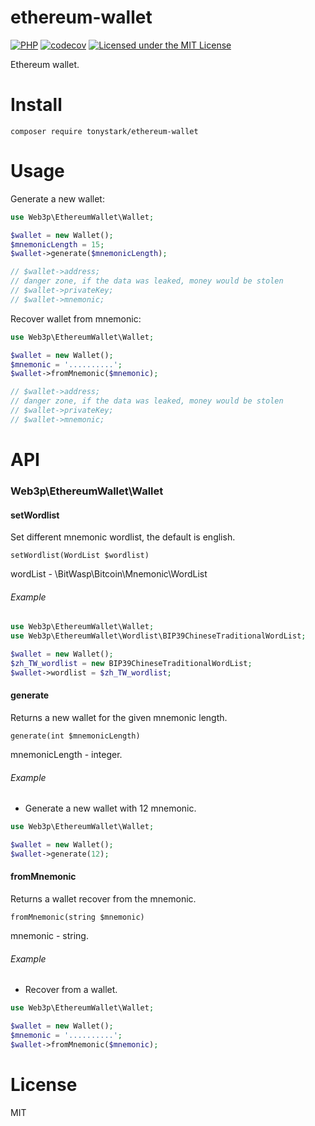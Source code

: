 # ethereum-wallet
[![PHP](https://github.com/tonystark199x202x/ethereum-wallet/actions/workflows/php.yml/badge.svg)](https://github.com/tonystark199x202x/ethereum-wallet/actions/workflows/php.yml)
[![codecov](https://codecov.io/gh/tonystark199x202x/ethereum-wallet/branch/master/graph/badge.svg)](https://codecov.io/gh/tonystark199x202x/ethereum-wallet)
[![Licensed under the MIT License](https://img.shields.io/badge/License-MIT-blue.svg)](https://github.com/tonystark199x202x/ethereum-wallet/blob/master/LICENSE)

Ethereum wallet.

# Install

```
composer require tonystark/ethereum-wallet
```

# Usage

Generate a new wallet:

```php
use Web3p\EthereumWallet\Wallet;

$wallet = new Wallet();
$mnemonicLength = 15;
$wallet->generate($mnemonicLength);

// $wallet->address;
// danger zone, if the data was leaked, money would be stolen
// $wallet->privateKey;
// $wallet->mnemonic;
```

Recover wallet from mnemonic:

```php
use Web3p\EthereumWallet\Wallet;

$wallet = new Wallet();
$mnemonic = '..........';
$wallet->fromMnemonic($mnemonic);

// $wallet->address;
// danger zone, if the data was leaked, money would be stolen
// $wallet->privateKey;
// $wallet->mnemonic;
```

# API

### Web3p\EthereumWallet\Wallet

#### setWordlist

Set different mnemonic wordlist, the default is english.

`setWordlist(WordList $wordlist)`

wordList - \BitWasp\Bitcoin\Mnemonic\WordList

###### Example

```php
use Web3p\EthereumWallet\Wallet;
use Web3p\EthereumWallet\Wordlist\BIP39ChineseTraditionalWordList;

$wallet = new Wallet();
$zh_TW_wordlist = new BIP39ChineseTraditionalWordList;
$wallet->wordlist = $zh_TW_wordlist;
```

#### generate

Returns a new wallet for the given mnemonic length.

`generate(int $mnemonicLength)`

mnemonicLength - integer.

###### Example

* Generate a new wallet with 12 mnemonic.

```php
use Web3p\EthereumWallet\Wallet;

$wallet = new Wallet();
$wallet->generate(12);
```

#### fromMnemonic

Returns a wallet recover from the mnemonic.

`fromMnemonic(string $mnemonic)`

mnemonic - string.

###### Example

* Recover from a wallet.

```php
use Web3p\EthereumWallet\Wallet;

$wallet = new Wallet();
$mnemonic = '..........';
$wallet->fromMnemonic($mnemonic);
```

# License
MIT
